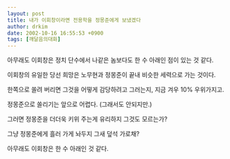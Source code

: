 ```yaml
---
layout: post
title: 내가 이회창이라면 전용학을 정몽준에게 보냈겠다
author: drkim
date: 2002-10-16 16:55:53 +0900
tags: [깨달음의대화]
---
```

아무래도 이회창은 정치 단수에서 나같은 놈보다도 한 수 아래인 점이 있는 것 같다.
  
이회창의 유일한 당선 희망은 노무현과 정몽준이 끝내 비슷한 세력으로 가는 것이다.
  
한쪽으로 쏠려 버리면 그것을 어떻게 감당하려고 그러는지, 지금 겨우 10% 우위가지고.
  
정몽준으로 쏠리기는 앞으로 어렵다. (그래서도 안되지만.)
  
그러면 정몽준을 더더욱 키위 주는게 유리하지 그것도 모르는가?
  
그냥 정몽준에게 흘러 가게 놔두지 그새 덮석 가로채?
  
아무래도 이회창은 한 수 아래인 것 같다.
